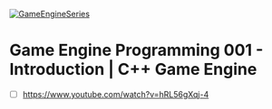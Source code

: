 [![GameEngineSeries](https://i.ytimg.com/an_webp/hRL56gXqj-4/mqdefault_6s.webp?du=3000&sqp=CPCXm60G&rs=AOn4CLBqOHkj0ODmMgSdar_yLV7Jwk4Cjw)]([VideoLink](https://www.youtube.com/@GameEngineSeries/videos) "Hover Text")

# Game Engine Programming 001 - Introduction | C++ Game Engine
- [ ] https://www.youtube.com/watch?v=hRL56gXqj-4